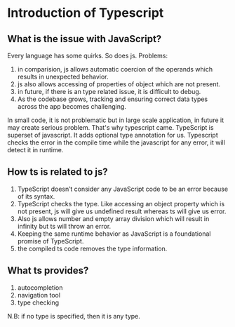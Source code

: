 # Introduction of Typescript 

## What is the issue with JavaScript?
Every language has some quirks. So does js. 
Problems: 
1. in comparision, js allows automatic coercion of the operands which results in unexpected behavior.
2. js also allows accessing of properties of object which are not present. 
3. in future, if there is an type related issue, it is difficult to debug.
4. As the codebase grows, tracking and ensuring correct data types across the app becomes challenging.

In small code, it is not problematic but in large scale application, in future it may create serious problem. That's why typescript came. 
TypeScript is superset of javascript. It adds optional type annotation for us. Typescript checks the error in the compile time while the javascript for any error, it will detect it in runtime. 

## How ts is related to js?
1. TypeScript doesn’t consider any JavaScript code to be an error because of its syntax.
2. TypeScript checks the type. Like accessing an object property which is not present, js will give us undefined result whereas ts will give us error. 
3. Also js allows number and empty array division which will result in infinity but ts will throw an error. 
4. Keeping the same runtime behavior as JavaScript is a foundational promise of TypeScript.
5. the compiled ts code removes the type information. 

## What ts provides?
1. autocompletion
2. navigation tool
3. type checking


N.B: if no type is specified, then it is any type.